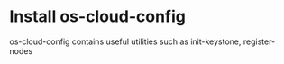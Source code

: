 Install os-cloud-config
=======================

os-cloud-config contains useful utilities such as init-keystone, register-nodes

